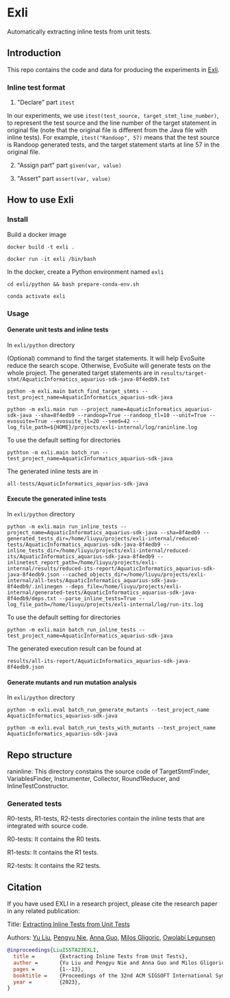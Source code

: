 # Exli
Automatically extracting inline tests from unit tests.

## Introduction
This repo contains the code and data for producing the experiments in [Exli][paper-url].

### Inline test format
1. "Declare" part
`itest`

In our experiments, we use `itest(test_source, target_stmt_line_number)`, to represent the test source and the line number of the target statement in original file (note that the original file is different from the Java file with inline tests).
For example, `itest("Randoop", 57)` means that the test source is Randoop generated tests, and the target statement starts at line 57 in the original file.

2. "Assign part" part
`given(var, value)`

3. "Assert" part
`assert(var, value)`


## How to use Exli
### Install
Build a docker image

`docker build -t exli .`

`docker run -it exli /bin/bash`


In the docker, create a Python environment named `exli`

`cd exli/python && bash prepare-conda-env.sh`

`conda activate exli`


### Usage

#### Generate unit tests and inline tests

In `exli/python` directory

(Optional) command to find the target statements. It will help EvoSuite reduce the search scope. Otherwise, EvoSuite will generate tests on the whole project. The generated target statements are in `results/target-stmt/AquaticInformatics_aquarius-sdk-java-8f4edb9.txt`

`python -m exli.main batch_find_target_stmts --test_project_name=AquaticInformatics_aquarius-sdk-java`

`python -m exli.main run --project_name=AquaticInformatics_aquarius-sdk-java --sha=8f4edb9 --randoop=True --randoop_tl=10 --unit=True --evosuite=True --evosuite_tl=20 --seed=42 --log_file_path=${HOME}/projects/exli-internal/log/raninline.log`

To use the default setting for directories

`pythton -m exli.main batch_run --test_project_name=AquaticInformatics_aquarius-sdk-java`

The generated inline tests are in 

`all-tests/AquaticInformatics_aquarius-sdk-java`

#### Execute the generated inline tests

In `exli/python` directory

`python -m exli.main run_inline_tests --project_name=AquaticInformatics_aquarius-sdk-java --sha=8f4edb9 --generated_tests_dir=/home/liuyu/projects/exli-internal/reduced-tests/AquaticInformatics_aquarius-sdk-java-8f4edb9 --inline_tests_dir=/home/liuyu/projects/exli-internal/reduced-its/AquaticInformatics_aquarius-sdk-java-8f4edb9 --inlinetest_report_path=/home/liuyu/projects/exli-internal/results/reduced-its-report/AquaticInformatics_aquarius-sdk-java-8f4edb9.json --cached_objects_dir=/home/liuyu/projects/exli-internal/all-tests/AquaticInformatics_aquarius-sdk-java-8f4edb9/.inlinegen --deps_file=/home/liuyu/projects/exli-internal/generated-tests/AquaticInformatics_aquarius-sdk-java-8f4edb9/deps.txt --parse_inline_tests=True --log_file_path=/home/liuyu/projects/exli-internal/log/run-its.log`

To use the default setting for directories

`python -m exli.main batch_run_inline_tests --test_project_name=AquaticInformatics_aquarius-sdk-java`

The generated execution result can be found at

`results/all-its-report/AquaticInformatics_aquarius-sdk-java-8f4edb9.json`

#### Generate mutants and run mutation analysis

In `exli/python` directory

`python -m exli.eval batch_run_generate_mutants --test_project_name AquaticInformatics_aquarius-sdk-java`

`python -m exli.eval batch_run_tests_with_mutants --test_project_name AquaticInformatics_aquarius-sdk-java`

## Repo structure
raninline: This directory constains the source code of TargetStmtFinder, VariablesFinder,
Instrumenter, Collector, Round1Reducer, and InlineTestConstructor.

### Generated tests
R0-tests, R1-tests, R2-tests directories contain the inline tests that
are integrated with source code.

R0-tests: It contains the R0 tests.

R1-tests: It contains the R1 tests.

R2-tests: It contains the R2 tests.


## Citation
If you have used EXLI in a research project, please cite the research paper in any related publication:

Title: [Extracting Inline Tests from Unit Tests](https://dl.acm.org/doi/abs/10.1145/3597926.3598149)

Authors: [Yu Liu](https://sweetstreet.github.io/), [Pengyu Nie](https://pengyunie.github.io/), [Anna Guo](https://www.linkedin.com/in/anna-y-guo/), [Milos Gligoric](http://users.ece.utexas.edu/~gligoric/), [Owolabi Legunsen](https://mir.cs.illinois.edu/legunsen/)

```bibtex
@inproceedings{LiuISSTA23EXLI,
  title =        {Extracting Inline Tests from Unit Tests},
  author =       {Yu Liu and Pengyu Nie and Anna Guo and Milos Gligoric and Owolabi Legunsen},
  pages =        {1--13},
  booktitle =    {Proceedings of the 32nd ACM SIGSOFT International Symposium on Software Testing and Analysis},
  year =         {2023},
}
```

[paper-url]: https://dl.acm.org/doi/10.1145/3597926.3598149